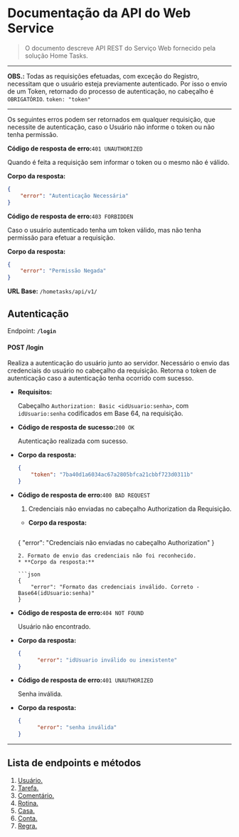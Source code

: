 # Documentação da API do Web Service

> O documento descreve API REST do Serviço Web fornecido pela solução Home Tasks. 

***

**OBS.:** Todas as requisições efetuadas, com exceção do Registro, necessitam que o usuário esteja previamente autenticado. Por isso o envio de um Token, retornado do processo de autenticação, no cabeçalho é `OBRIGATÓRIO`. `token: "token"`

***

Os seguintes erros podem ser retornados em qualquer requisição, que necessite de autenticação, caso o Usuário não informe o token ou não tenha permissão.

**Código de resposta de erro:**`401 UNAUTHORIZED`

Quando é feita a requisição sem informar o token ou o mesmo não é válido.

**Corpo da resposta:**

```json
{
	"error": "Autenticação Necessária"
}
```

**Código de resposta de erro:**`403 FORBIDDEN`

Caso o usuário autenticado tenha um token válido, mas não tenha permissão para efetuar a requisição.

**Corpo da resposta:**

```json
{
	"error": "Permissão Negada"
}
```


**URL Base:** `/hometasks/api/v1/`



## Autenticação

Endpoint: **`/login`**


#### POST /login

Realiza a autenticação do usuário junto ao servidor. Necessário o envio das credenciais do usuário no cabeçalho da requisição. Retorna o token de autenticação caso a autenticação tenha ocorrido com sucesso.

* **Requisitos:** 

  Cabeçalho `Authorization: Basic <idUsuario:senha>`, com `idUsuario:senha` codificados em Base 64, na requisição.

* **Código  de resposta de sucesso:**`200 OK`

  Autenticação realizada com sucesso.

* **Corpo da resposta:**

  ```json
  {
      "token": "7ba40d1a6034ac67a2805bfca21cbbf723d0311b"
  }
  ```

* **Código de resposta de erro:**`400 BAD REQUEST`

  1. Credenciais não enviadas no cabeçalho Authorization da Requisição.
  * **Corpo da resposta:**

    ```json
  {
        "error": "Credenciais não enviadas no cabeçalho Authorization"
  }
    ```
  2. Formato de envio das credenciais não foi reconhecido.
  * **Corpo da resposta:**

    ```json
  {
        "error": "Formato das credenciais inválido. Correto - Base64(idUsuario:senha)"
  }
    ```
* **Código de resposta de erro:**`404 NOT FOUND`

	Usuário não encontrado.

* **Corpo da resposta:**

  ```json
  {
        "error": "idUsuario inválido ou inexistente"
  }
  ```
  
* **Código de resposta de erro:**`401 UNAUTHORIZED`
  
	Senha inválida.
  
* **Corpo da resposta:**
  
  ```json
  {
        "error": "senha inválida"
  }
  ```





***



## Lista de endpoints e métodos


1. [Usuário.](./subDoc/users.md)
2. [Tarefa.](./subDoc/tasks.md)
3. [Comentário.](./subDoc/comments.md)
4. [Rotina.](./subDoc/routines.md)
5. [Casa.](./subDoc/home.md)
6. [Conta.](./subDoc/account.md)
7. [Regra.](./subDoc/rules.md)